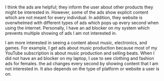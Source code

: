 I think the ads are helpful; they inform the user about other products they might be interested in. However, some of the ads show explicit content which are not meant for every individual. In addition, they website is overwhelmed with different types of ads which pops up every second when using the internet. Personally, I have an ad blocker on my system which prevents multiple showing of ads I am not interested in.

I am more interested in seeing a content about music, electronics, and games. For example, I get ads about music production because most of my YouTube subscription is about music production and selling beats. When I did not have an ad blocker on my laptop, I use to see clothing and fashion ads for females. the ad changes every second by showing content that I am not interested in. It also depends on the type of platform or website a user is on. 
